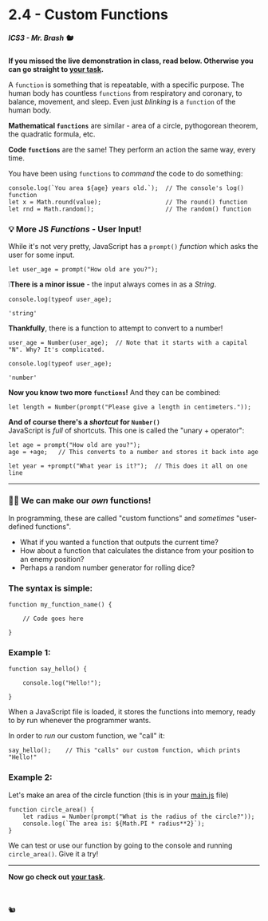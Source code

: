 # 2.4 - Custom Functions

##### ICS3 - Mr. Brash 🐿️

**If you missed the live demonstration in class, read below. Otherwise you can go straight to [your task](./YOUR_TASK.md).**

A `function` is something that is repeatable, with a specific purpose. The human body has countless `functions` from respiratory and coronary, to balance, movement, and sleep. Even just _blinking_ is a `function` of the human body.

**Mathematical `functions`** are similar - area of a circle, pythogorean theorem, the quadratic formula, etc.

**Code `functions`** are the same! They perform an action the same way, every time.

You have been using `functions` to _command_ the code to do something:
```JS
console.log(`You area ${age} years old.`);  // The console's log() function
let x = Math.round(value);                  // The round() function
let rnd = Math.random();                    // The random() function
```

### 💡 More JS _Functions_ - User Input!

While it's not very pretty, JavaScript has a `prompt()` _function_ which asks the user for some input.

```JS
let user_age = prompt("How old are you?");
```

❕**There is a minor issue** - the input always comes in as a _String_.
```JS
console.log(typeof user_age);

'string'
```

**Thankfully**, there is a function to attempt to convert to a number!
```JS
user_age = Number(user_age);  // Note that it starts with a capital "N". Why? It's complicated.

console.log(typeof user_age);

'number'
```

**Now you know two more `functions`!** And they can be combined:
```JS
let length = Number(prompt("Please give a length in centimeters."));
```

**And of course there's a _shortcut_ for `Number()`**  
JavaScript is _full_ of shortcuts. This one is called the "unary + operator":
```JS
let age = prompt("How old are you?");
age = +age;   // This converts to a number and stores it back into age

let year = +prompt("What year is it?");  // This does it all on one line
```

---

### 🙌🏻 We can make our _own_ functions!

In programming, these are called "custom functions" and _sometimes_ "user-defined functions".

- What if you wanted a function that outputs the current time?
- How about a function that calculates the distance from your position to an enemy position?
- Perhaps a random number generator for rolling dice?

### The syntax is simple:
```JS
function my_function_name() {

    // Code goes here

}
```

### Example 1:
```JS
function say_hello() {

    console.log("Hello!");

}
```

When a JavaScript file is loaded, it stores the functions into memory, ready to by run whenever the programmer wants.

In order to _run_ our custom function, we "call" it:
```JS
say_hello();    // This "calls" our custom function, which prints "Hello!"
```

### Example 2:
Let's make an area of the circle function (this is in your [main.js](./main.js) file)
```JS
function circle_area() {
    let radius = Number(prompt("What is the radius of the circle?"));
    console.log(`The area is: ${Math.PI * radius**2}`);
}
```

We can test or use our function by going to the console and running `circle_area()`. Give it a try!


---

**Now go check out [your task](./YOUR_TASK.md).**

<br>
<br>
🐿️

